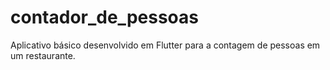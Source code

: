 # contador_de_pessoas

Aplicativo básico desenvolvido em Flutter para a contagem de pessoas em um restaurante.
